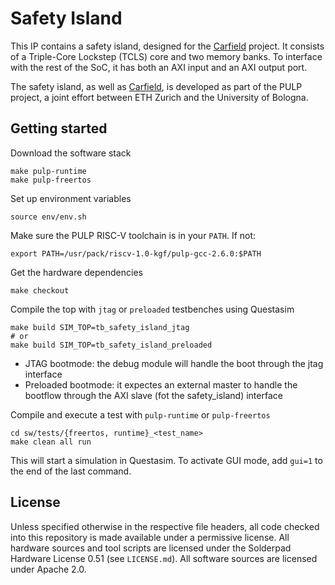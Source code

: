 # Safety Island

This IP contains a safety island, designed for the [Carfield](https://github.com/pulp-platform/carfield) project. It consists of
a Triple-Core Lockstep (TCLS) core and two memory banks. To interface with the
rest of the SoC, it has both an AXI input and an AXI output port.

The safety island, as well as [Carfield](https://github.com/pulp-platform/carfield), is developed as part of the PULP project, a joint effort between ETH Zurich and the University of Bologna.

## Getting started

Download the software stack
```
make pulp-runtime
make pulp-freertos
```

Set up environment variables

```
source env/env.sh
```

Make sure the PULP RISC-V toolchain is in your `PATH`. If not:

```
export PATH=/usr/pack/riscv-1.0-kgf/pulp-gcc-2.6.0:$PATH
```

Get the hardware dependencies

```
make checkout
```

Compile the top with `jtag` or `preloaded` testbenches using Questasim

```
make build SIM_TOP=tb_safety_island_jtag
# or
make build SIM_TOP=tb_safety_island_preloaded
```

* JTAG bootmode: the debug module will handle the boot through the jtag interface
* Preloaded bootmode: it expectes an external master to handle the bootflow
  through the AXI slave (fot the safety_island) interface

Compile and execute a test with `pulp-runtime` or `pulp-freertos`

```
cd sw/tests/{freertos, runtime}_<test_name>
make clean all run
```

This will start a simulation in Questasim. To activate GUI mode, add `gui=1` to
the end of the last command.

## License
Unless specified otherwise in the respective file headers, all code checked into this repository is made available under a permissive license. All hardware sources and tool scripts are licensed under the Solderpad Hardware License 0.51 (see `LICENSE.md`). All software sources are licensed under Apache 2.0.
